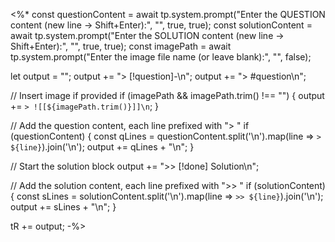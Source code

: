 <%*
const questionContent = await tp.system.prompt("Enter the QUESTION content (new line → Shift+Enter):", "", true, true);
const solutionContent = await tp.system.prompt("Enter the SOLUTION content (new line → Shift+Enter):", "", true, true);
const imagePath = await tp.system.prompt("Enter the image file name (or leave blank):", "", false);

let output = "";
output += "> [!question]-\n";
output += "> #question\n";

// Insert image if provided
if (imagePath && imagePath.trim() !== "") {
    output += `> ![[${imagePath.trim()}]]\n`;
}

// Add the question content, each line prefixed with "> "
if (questionContent) {
    const qLines = questionContent.split('\n').map(line => `> ${line}`).join('\n');
    output += qLines + "\n";
}

// Start the solution block
output += ">> [!done] Solution\n";

// Add the solution content, each line prefixed with ">> "
if (solutionContent) {
    const sLines = solutionContent.split('\n').map(line => `>> ${line}`).join('\n');
    output += sLines + "\n";
}

tR += output;
-%>
